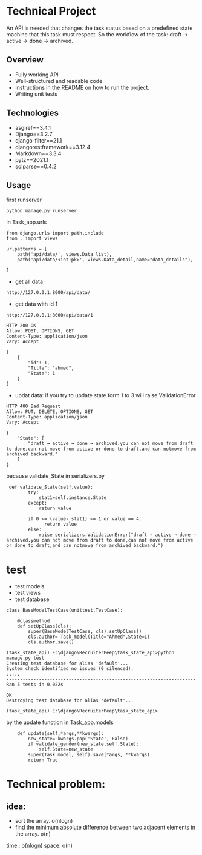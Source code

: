 # Technical Project
An API is needed that changes the task status based on a predefined state machine that this task
must respect.
So the workflow of the task: draft → active → done → archived. 

## Overview
* Fully working API
* Well-structured and readable code
* Instructions in the README on how to run the project.
* Writing unit tests

## Technologies
* asgiref==3.4.1
* Django==3.2.7
* django-filter==21.1
* djangorestframework==3.12.4
* Markdown==3.3.4
* pytz==2021.1
* sqlparse==0.4.2

## Usage
first runserver
````
python manage.py runserver
````
in Task_app.urls
````
from django.urls import path,include
from . import views

urlpatterns = [
    path('api/data/', views.Data_list), 
    path('api/data/<int:pk>', views.Data_detail,name="data_details"),

]

````
* get all data
````
http://127.0.0.1:8000/api/data/

````
* get data with id 1
````
http://127.0.0.1:8000/api/data/1
````
````
HTTP 200 OK
Allow: POST, OPTIONS, GET
Content-Type: application/json
Vary: Accept

[
    {
        "id": 1,
        "Title": "ahmed",
        "State": 1
    }
]
````
* updat data: 
if you try to update state form 1 to  3
will raise ValidationError

````
HTTP 400 Bad Request
Allow: PUT, DELETE, OPTIONS, GET
Content-Type: application/json
Vary: Accept

{
    "State": [
        "draft → active → done → archived.you can not move from draft to done,can not move from active or done to draft,and can notmove from archived backward."
    ]
}
````
because validate_State in serializers.py
````
 def validate_State(self,value):
        try:
            stat1=self.instance.State
        except:
            return value
            
        if 0 <= (value- stat1) <= 1 or value == 4:
              return value
        else:
            raise serializers.ValidationError("draft → active → done → archived.you can not move from draft to done,can not move from active or done to draft,and can notmove from archived backward.")
````

# test
* test models
* test views
* test database

````
class BaseModelTestCase(unittest.TestCase):
    
    @classmethod
    def setUpClass(cls):
        super(BaseModelTestCase, cls).setUpClass()
        cls.author= Task_model(Title="Ahmed",State=1)
        cls.author.save()
````

````
(task_state_api) E:\django\RecruiterPeep\task_state_api>python manage.py test
Creating test database for alias 'default'...
System check identified no issues (0 silenced).
.....
----------------------------------------------------------------------
Ran 5 tests in 0.022s

OK
Destroying test database for alias 'default'...

(task_state_api) E:\django\RecruiterPeep\task_state_api>

````

by the update function in Task_app.models

````
    def update(self,*args,**kwargs):
        new_state= kwargs.pop('State', False)
        if validate_gender(new_state,self.State):
            self.State=new_state
        super(Task_model, self).save(*args, **kwargs)  
        return True

````


# Technical problem:
## idea:
* sort the array.   o(nlogn)
* find the minimum absolute difference between two adjacent elements in the array. o(n)

time : o(nlogn)
space: o(n)


